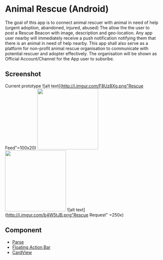 Animal Rescue (Android)
=============
The goal of this app is to connect animal rescuer with animal in need of help (urgent adoption, abandoned, injured, abused)
The allow the the user to post a Rescue Beacon with image, description and geo-location.
Any app user nearby will immediately receive a push notification notifying them that there is an animal in need of help nearby.
This app shall also serve as a platform for non-profit animal rescue organisation to communicate with potential rescuer and adopter effectively.
The organisation will be shown as Official Account/Channel for the App user to subsribe.

Screenshot
----------
Current prototype
![alt text](http://i.imgur.com/F8Uz8Xg.png"Rescue Feed"=100x20)
<img src="http://i.imgur.com/F8Uz8Xg.png" width="200" />
<img src="http://i.imgur.com/F8Uz8Xg.png" width="200" height="200" />
![alt text](http://i.imgur.com/b4W5tJB.png"Rescue Request" =250x)

Component
---------
- [Parse](http://www.parse.com)
- [Floating Action Bar](https://github.com/futuresimple/android-floating-action-button)
- [CardView](https://github.com/gabrielemariotti/cardslib)
